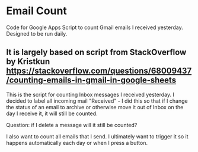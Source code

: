 # Email Count

Code for Google Apps Script to count Gmail emails I received yesterday. Designed to be run daily.

It is largely based on script from StackOverflow by Kristkun
https://stackoverflow.com/questions/68009437/counting-emails-in-gmail-in-google-sheets
--
This is the script for counting Inbox messages I received yesterday.
I decided to label all incoming mail "Received" - I did this so that if I change the status of an email to archive or otherwise move it out of Inbox on the day I receive it, it will still be counted.

Question: if I delete a message will it still be counted?

I also want to count all emails that I send.
I ultimately want to trigger it so it happens automatically each day or when I press a button.
